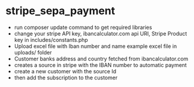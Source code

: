 # stripe_sepa_payment

- run composer update command to get required libraries
- change your stripe API key, ibancalculator.com api URI, Stripe Product key in includes/constants.php
- Upload excel file with Iban number and name example excel file in uploads/ folder
- Customer banks address and country fetched from ibancalculator.com
- creates a source in stripe with the IBAN number to automatic payment
- create a new customer with the source Id
- then add the subscription to the customer
